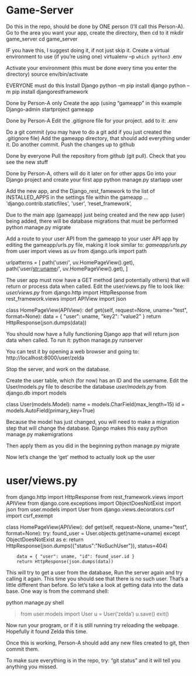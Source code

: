 # Game-Server
Do this in the repo, should be done by ONE person (I’ll call this Person-A).
Go to the area you want your app, create the directory, then cd to it
	mkdir game_server
	cd game_server

IF you have this, I suggest doing it, if not just skip it.
Create a virtual environment to use (if you’re using one)
	virtualenv –p `which python3` .env

Activate your environment (this must be done every time you enter the directory)
	source env/bin/activate

EVERYONE must do this
Install Django
	python –m pip install django
	python –m pip install djangorestframework

Done by Person-A only
Create the app (using “gameapp” in this example
	Django-admin startproject gameapp

Done by Person-A 
Edit the .gitignore file for your project.  add to it:
    .env 

Do a git commit (you may have to do a git add if you just created the .gitignore file)
Add the gameapp directory, that should add everything under it.  Do another commit.
Push the changes up to github

Done by everyone
	Pull the repository from github (git pull).  Check that you see the new stuff

Done by Person-A, others will do it later on for other apps
Go into your Django project and create your first app
	python manage.py startapp user

Add the new app, and the Django_rest_famework  to the list of INSTALLED_APPS in the settings file within the gameapp
	…
	 'django.contrib.staticfiles',
  	'user',
	‘reset_framework’,

Due to the main app (gameapp) just being created and the new app (user) being added, there will be database migrations that must be performed
	python manage.py migrate

Add a route to your user API from the gameapp to your user API app by editing the gameapp/urls.py file, making it look similar to:
*gameapp/urls.py*
from user import views as uv
from django.urls import path

urlpatterns = [
    path('user/', uv.HomePageView().get),
    path('user/<str:uname>/', uv.HomePageView().get),
]

The user app must now have a GET method (and potentially others) that will return or process data when called.  Edit the user/views.py file to look like:
*user/views.py*
from django.http import HttpResponse
from rest_framework.views import APIView
import json

class HomePageView(APIView):
    def get(self, request=None, uname="test", format=None):
        data = { "user": uname, "key2": "value2" }
        return HttpResponse(json.dumps(data))

You should now have a fully functioning Django app that will return json data when called.  To run it:
	python manage.py runserver

You can test it by opening a web browser and going to:  http://localhost:8000/user/zelda

Stop the server, and work on the database.

Create the user table, which (for now) has an ID and the username.  Edit the User/models.py file to describe the database
*user/models.py*
from django.db import models

class User(models.Model):
    name = models.CharField(max_length=15)
    id = models.AutoField(primary_key=True)

Because the model has just changed, you will need to make a migration step that will change the database.  Django makes this easy
	python manage.py makemigrations

Then apply them as you did in the beginning
	python manage.py migrate

Now let’s change the ‘get’ method to actually look up the user

   # user/views.py
from django.http import HttpResponse
from rest_framework.views import APIView
from django.core.exceptions import ObjectDoesNotExist
import json
from user.models import User
from django.views.decorators.csrf import csrf_exempt

class HomePageView(APIView):
    def get(self, request=None, uname="test", format=None):
        try:
            found_user = User.objects.get(name=uname)
        except ObjectDoesNotExist as e:
            return HttpResponse(json.dumps({"status":"NoSuchUser"}), status=404)

        data = { "user": uname, "id": found_user.id }
        return HttpResponse(json.dumps(data))

This will try to get a user from the database,
Run the server again and try calling it again.  This time you should see that there is no such user.  That’s a little different than before.  So let’s take a look at getting data into the data base.  One way is from the command shell:

python manage.py shell
> from user.models import User
> u = User(‘zelda’)
> u.save()
> exit()

Now run your program, or if it is still running try reloading the webpage.  Hopefully it found Zelda this time.

Once this is working, Person-A should add any new files created to git, then commit them.

To make sure everything is in the repo, try:  “git status” and it will tell you anything you missed.


